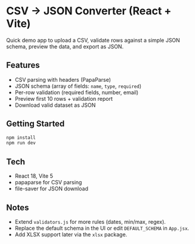 # CSV → JSON Converter (React + Vite)

Quick demo app to upload a CSV, validate rows against a simple JSON schema, preview the data, and export as JSON.

## Features
- CSV parsing with headers (PapaParse)
- JSON schema (array of fields: `name`, `type`, `required`)
- Per-row validation (required fields, number, email)
- Preview first 10 rows + validation report
- Download valid dataset as JSON

## Getting Started
```bash
npm install
npm run dev
```

## Tech
- React 18, Vite 5
- papaparse for CSV parsing
- file-saver for JSON download

## Notes
- Extend `validators.js` for more rules (dates, min/max, regex).
- Replace the default schema in the UI or edit `DEFAULT_SCHEMA` in `App.jsx`.
- Add XLSX support later via the `xlsx` package.
